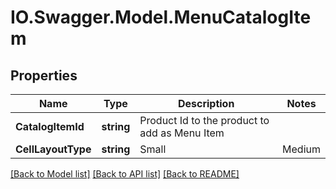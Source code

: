 # IO.Swagger.Model.MenuCatalogItem
## Properties

Name | Type | Description | Notes
------------ | ------------- | ------------- | -------------
**CatalogItemId** | **string** | Product Id to the product to add as Menu Item | 
**CellLayoutType** | **string** | Small | Medium | Large | HiddenImage  Affects the layout of the menu. | [optional] 

[[Back to Model list]](../README.md#documentation-for-models) [[Back to API list]](../README.md#documentation-for-api-endpoints) [[Back to README]](../README.md)


